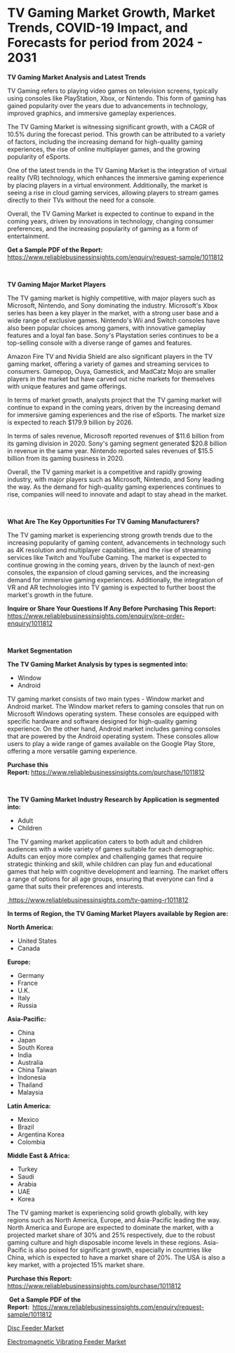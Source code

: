 <p><h1>TV Gaming Market Growth, Market Trends, COVID-19 Impact, and Forecasts for period from 2024 - 2031</h1></p><p><strong>TV Gaming Market Analysis and Latest Trends</strong></p>
<p><p>TV Gaming refers to playing video games on television screens, typically using consoles like PlayStation, Xbox, or Nintendo. This form of gaming has gained popularity over the years due to advancements in technology, improved graphics, and immersive gameplay experiences.</p><p>The TV Gaming Market is witnessing significant growth, with a CAGR of 10.5% during the forecast period. This growth can be attributed to a variety of factors, including the increasing demand for high-quality gaming experiences, the rise of online multiplayer games, and the growing popularity of eSports.</p><p>One of the latest trends in the TV Gaming Market is the integration of virtual reality (VR) technology, which enhances the immersive gaming experience by placing players in a virtual environment. Additionally, the market is seeing a rise in cloud gaming services, allowing players to stream games directly to their TVs without the need for a console.</p><p>Overall, the TV Gaming Market is expected to continue to expand in the coming years, driven by innovations in technology, changing consumer preferences, and the increasing popularity of gaming as a form of entertainment.</p></p>
<p><strong>Get a Sample PDF of the Report:&nbsp;</strong> <a href="https://www.reliablebusinessinsights.com/enquiry/request-sample/1011812">https://www.reliablebusinessinsights.com/enquiry/request-sample/1011812</a></p>
<p>&nbsp;</p>
<p><strong>TV Gaming Major Market Players</strong></p>
<p><p>The TV gaming market is highly competitive, with major players such as Microsoft, Nintendo, and Sony dominating the industry. Microsoft's Xbox series has been a key player in the market, with a strong user base and a wide range of exclusive games. Nintendo's Wii and Switch consoles have also been popular choices among gamers, with innovative gameplay features and a loyal fan base. Sony's Playstation series continues to be a top-selling console with a diverse range of games and features.</p><p>Amazon Fire TV and Nvidia Shield are also significant players in the TV gaming market, offering a variety of games and streaming services to consumers. Gamepop, Ouya, Gamestick, and MadCatz Mojo are smaller players in the market but have carved out niche markets for themselves with unique features and game offerings.</p><p>In terms of market growth, analysts project that the TV gaming market will continue to expand in the coming years, driven by the increasing demand for immersive gaming experiences and the rise of eSports. The market size is expected to reach $179.9 billion by 2026.</p><p>In terms of sales revenue, Microsoft reported revenues of $11.6 billion from its gaming division in 2020. Sony's gaming segment generated $20.8 billion in revenue in the same year. Nintendo reported sales revenues of $15.5 billion from its gaming business in 2020.</p><p>Overall, the TV gaming market is a competitive and rapidly growing industry, with major players such as Microsoft, Nintendo, and Sony leading the way. As the demand for high-quality gaming experiences continues to rise, companies will need to innovate and adapt to stay ahead in the market.</p></p>
<p>&nbsp;</p>
<p><strong>What Are The Key Opportunities For TV Gaming Manufacturers?</strong></p>
<p><p>The TV gaming market is experiencing strong growth trends due to the increasing popularity of gaming content, advancements in technology such as 4K resolution and multiplayer capabilities, and the rise of streaming services like Twitch and YouTube Gaming. The market is expected to continue growing in the coming years, driven by the launch of next-gen consoles, the expansion of cloud gaming services, and the increasing demand for immersive gaming experiences. Additionally, the integration of VR and AR technologies into TV gaming is expected to further boost the market's growth in the future.</p></p>
<p><strong>Inquire or Share Your Questions If Any Before Purchasing This Report:</strong> <a href="https://www.reliablebusinessinsights.com/enquiry/pre-order-enquiry/1011812">https://www.reliablebusinessinsights.com/enquiry/pre-order-enquiry/1011812</a></p>
<p>&nbsp;</p>
<p><strong>Market Segmentation</strong></p>
<p><strong>The TV Gaming Market Analysis by types is segmented into:</strong></p>
<p><ul><li>Window</li><li>Android</li></ul></p>
<p><p>TV gaming market consists of two main types - Window market and Android market. The Window market refers to gaming consoles that run on Microsoft Windows operating system. These consoles are equipped with specific hardware and software designed for high-quality gaming experience. On the other hand, Android market includes gaming consoles that are powered by the Android operating system. These consoles allow users to play a wide range of games available on the Google Play Store, offering a more versatile gaming experience.</p></p>
<p><strong>Purchase this Report:&nbsp;</strong><a href="https://www.reliablebusinessinsights.com/purchase/1011812">https://www.reliablebusinessinsights.com/purchase/1011812</a></p>
<p>&nbsp;</p>
<p><strong>The TV Gaming Market Industry Research by Application is segmented into:</strong></p>
<p><ul><li>Adult</li><li>Children</li></ul></p>
<p><p>The TV gaming market application caters to both adult and children audiences with a wide variety of games suitable for each demographic. Adults can enjoy more complex and challenging games that require strategic thinking and skill, while children can play fun and educational games that help with cognitive development and learning. The market offers a range of options for all age groups, ensuring that everyone can find a game that suits their preferences and interests.</p></p>
<p><a href="https://www.reliablebusinessinsights.com/tv-gaming-r1011812">&nbsp;https://www.reliablebusinessinsights.com/tv-gaming-r1011812</a></p>
<p><strong>In terms of Region, the TV Gaming Market Players available by Region are:</strong></p>
<p>
    <p> <strong> North America: </strong>
        <ul>
            <li>United States</li>
            <li>Canada</li>
        </ul>
        </p> 
    <p> <strong> Europe: </strong>
        <ul>
            <li>Germany</li>
            <li>France</li>
            <li>U.K.</li>
            <li>Italy</li>
            <li>Russia</li>
        </ul>
        </p> 
    <p> <strong> Asia-Pacific: </strong>
        <ul>
            <li>China</li>
            <li>Japan</li>
            <li>South Korea</li>
            <li>India</li>
            <li>Australia</li>
            <li>China Taiwan</li>
            <li>Indonesia</li>
            <li>Thailand</li>
            <li>Malaysia</li>
        </ul>
        </p> 
    <p> <strong> Latin America: </strong>
        <ul>
            <li>Mexico</li>
            <li>Brazil</li>
            <li>Argentina Korea</li>
            <li>Colombia</li>
        </ul>
        </p> 
    <p> <strong> Middle East & Africa: </strong>
        <ul>
            <li>Turkey</li>
            <li>Saudi</li>
            <li>Arabia</li>
            <li>UAE</li>
            <li>Korea</li>
        </ul>
    </p>
    </p>
<p><p>The TV gaming market is experiencing solid growth globally, with key regions such as North America, Europe, and Asia-Pacific leading the way. North America and Europe are expected to dominate the market, with a projected market share of 30% and 25% respectively, due to the robust gaming culture and high disposable income levels in these regions. Asia-Pacific is also poised for significant growth, especially in countries like China, which is expected to have a market share of 20%. The USA is also a key market, with a projected 15% market share.</p></p>
<p><strong>Purchase this Report: </strong><a href="https://www.reliablebusinessinsights.com/purchase/1011812">https://www.reliablebusinessinsights.com/purchase/1011812</a></p>
<p>&nbsp;<strong>Get a Sample PDF of the Report:&nbsp;&nbsp;</strong><a href="https://www.reliablebusinessinsights.com/enquiry/request-sample/1011812">https://www.reliablebusinessinsights.com/enquiry/request-sample/1011812</a></p>
<p><strong></strong></p>
<p><p><a href="https://github.com/luckyshygirl/Market-Research-Report-List-6/blob/main/disc-feeder-market.md">Disc Feeder Market</a></p><p><a href="https://github.com/markusgodoy/Market-Research-Report-List-4/blob/main/electromagnetic-vibrating-feeder-market.md">Electromagnetic Vibrating Feeder Market</a></p></p>
